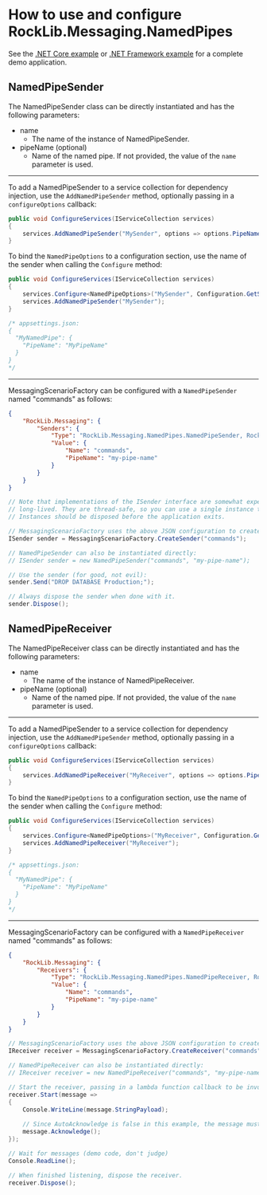 # How to use and configure RockLib.Messaging.NamedPipes

See the [.NET Core example] or [.NET Framework example] for a complete demo application.

## NamedPipeSender

The NamedPipeSender class can be directly instantiated and has the following parameters:

- name
  - The name of the instance of NamedPipeSender.
- pipeName (optional)
  - Name of the named pipe. If not provided, the value of the `name` parameter is used.

---

To add a NamedPipeSender to a service collection for dependency injection, use the `AddNamedPipeSender` method, optionally passing in a `configureOptions` callback:

```c#
public void ConfigureServices(IServiceCollection services)
{
    services.AddNamedPipeSender("MySender", options => options.PipeName = "MyPipeName");
}
```

To bind the `NamedPipeOptions` to a configuration section, use the name of the sender when calling the `Configure` method:

```c#
public void ConfigureServices(IServiceCollection services)
{
    services.Configure<NamedPipeOptions>("MySender", Configuration.GetSection("MyNamedPipe"));
    services.AddNamedPipeSender("MySender");
}

/* appsettings.json:
{
  "MyNamedPipe": {
    "PipeName": "MyPipeName"
  }
}
*/
```

---

MessagingScenarioFactory can be configured with a `NamedPipeSender` named "commands" as follows:

```json
{
    "RockLib.Messaging": {
        "Senders": {
            "Type": "RockLib.Messaging.NamedPipes.NamedPipeSender, RockLib.Messaging.NamedPipes",
            "Value": {
                "Name": "commands",
                "PipeName": "my-pipe-name"
            }
        }
    }
}
```

```c#
// Note that implementations of the ISender interface are somewhat expensive and intended to be
// long-lived. They are thread-safe, so you can use a single instance throughout your application.
// Instances should be disposed before the application exits.

// MessagingScenarioFactory uses the above JSON configuration to create a NamedPipeSender:
ISender sender = MessagingScenarioFactory.CreateSender("commands");

// NamedPipeSender can also be instantiated directly:
// ISender sender = new NamedPipeSender("commands", "my-pipe-name");

// Use the sender (for good, not evil):
sender.Send("DROP DATABASE Production;");

// Always dispose the sender when done with it.
sender.Dispose();
```

## NamedPipeReceiver

The NamedPipeReceiver class can be directly instantiated and has the following parameters:

- name
  - The name of the instance of NamedPipeReceiver.
- pipeName (optional)
  - Name of the named pipe. If not provided, the value of the `name` parameter is used.

---

To add a NamedPipeSender to a service collection for dependency injection, use the `AddNamedPipeSender` method, optionally passing in a `configureOptions` callback:

```c#
public void ConfigureServices(IServiceCollection services)
{
    services.AddNamedPipeReceiver("MyReceiver", options => options.PipeName = "MyPipeName");
}
```

To bind the `NamedPipeOptions` to a configuration section, use the name of the sender when calling the `Configure` method:

```c#
public void ConfigureServices(IServiceCollection services)
{
    services.Configure<NamedPipeOptions>("MyReceiver", Configuration.GetSection("MyNamedPipe"));
    services.AddNamedPipeReceiver("MyReceiver");
}

/* appsettings.json:
{
  "MyNamedPipe": {
    "PipeName": "MyPipeName"
  }
}
*/
```

---

MessagingScenarioFactory can be configured with a `NamedPipeReceiver` named "commands" as follows:

```json
{
    "RockLib.Messaging": {
        "Receivers": {
            "Type": "RockLib.Messaging.NamedPipes.NamedPipeReceiver, RockLib.Messaging.NamedPipes",
            "Value": {
                "Name": "commands",
                "PipeName": "my-pipe-name"
            }
        }
    }
}
```

```c#
// MessagingScenarioFactory uses the above JSON configuration to create a NamedPipeReceiver:
IReceiver receiver = MessagingScenarioFactory.CreateReceiver("commands");

// NamedPipeReceiver can also be instantiated directly:
// IReceiver receiver = new NamedPipeReceiver("commands", "my-pipe-name");

// Start the receiver, passing in a lambda function callback to be invoked when a message is received.
receiver.Start(message =>
{
    Console.WriteLine(message.StringPayload);
    
    // Since AutoAcknowledge is false in this example, the message must be acknowledged.
    message.Acknowledge();
});

// Wait for messages (demo code, don't judge)
Console.ReadLine();

// When finished listening, dispose the receiver.
receiver.Dispose();
```

[.NET Core example]: ../Example.Messaging.NamedPipes.DotNetCore20
[.NET Framework example]: ../Example.Messaging.NamedPipes.DotNetFramework451
